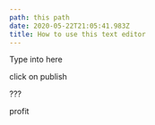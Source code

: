 ```yaml
---
path: this path
date: 2020-05-22T21:05:41.983Z
title: How to use this text editor
---
```

Type into here

click on publish

???

profit